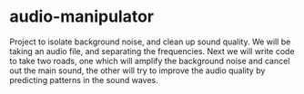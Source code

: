 # audio-manipulator
Project to isolate background noise, and clean up sound quality.
We will be taking an audio file, and separating the frequencies. Next we will write code to take two roads, one which will amplify the background noise and cancel out the main sound, the other will try to improve the audio quality by predicting patterns in the sound waves.